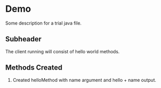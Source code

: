 # Demo

Some description for a trial java file.

## Subheader

The client running will consist of hello world methods.

## Methods Created
1. Created helloMethod with name argument and hello + name output.
